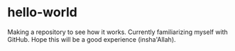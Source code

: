 # hello-world
Making a repository to see how it works.
Currently familiarizing myself with GitHub.
Hope this will be a good experience (insha'Allah).
